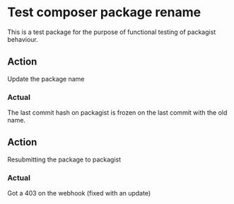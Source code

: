 Test composer package rename
============================

This is a test package for the purpose of functional testing of packagist behaviour.

Action
------

Update the package name

### Actual

The last commit hash on packagist is frozen on the last commit with the old name.

Action
------

Resubmitting the package to packagist

### Actual

Got a 403 on the webhook (fixed with an update)
